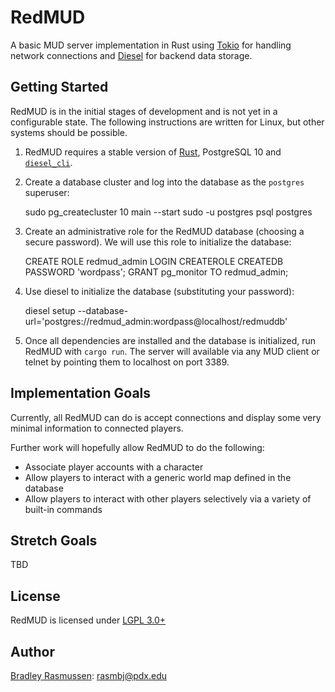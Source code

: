 # RedMUD

A basic MUD server implementation in Rust using [Tokio](https://tokio.rs/) for handling network
connections and [Diesel](https://diesel.rs/) for backend data storage.

## Getting Started

RedMUD is in the initial stages of development and is not yet in a configurable state. The
following instructions are written for Linux, but other systems should be possible.

1. RedMUD requires a stable version of [Rust](https://www.rust-lang.org/en-US/), PostgreSQL 10 and
[`diesel_cli`](https://github.com/diesel-rs/diesel/tree/master/diesel_cli).

1. Create a database cluster and log into the database as the `postgres` superuser:

    sudo pg_createcluster 10 main --start
    sudo -u postgres psql postgres

1. Create an administrative role for the RedMUD database (choosing a secure password).
We will use this role to initialize the database:

    CREATE ROLE redmud_admin LOGIN CREATEROLE CREATEDB PASSWORD 'wordpass';
    GRANT pg_monitor TO redmud_admin;

1. Use diesel to initialize the database (substituting your password):

    diesel setup --database-url='postgres://redmud_admin:wordpass@localhost/redmuddb'

1. Once all dependencies are installed and the database is initialized, run RedMUD with `cargo run`.
The server will available via any MUD client or telnet by pointing them to localhost on port 3389.

## Implementation Goals

Currently, all RedMUD can do is accept connections and display some very minimal information to
connected players.

Further work will hopefully allow RedMUD to do the following:

* Associate player accounts with a character
* Allow players to interact with a generic world map defined in the database
* Allow players to interact with other players selectively via a variety of built-in commands

## Stretch Goals

TBD

## License

RedMUD is licensed under [LGPL 3.0+](LICENSE)

## Author

[Bradley Rasmussen](https://github.com/bajr): rasmbj@pdx.edu
